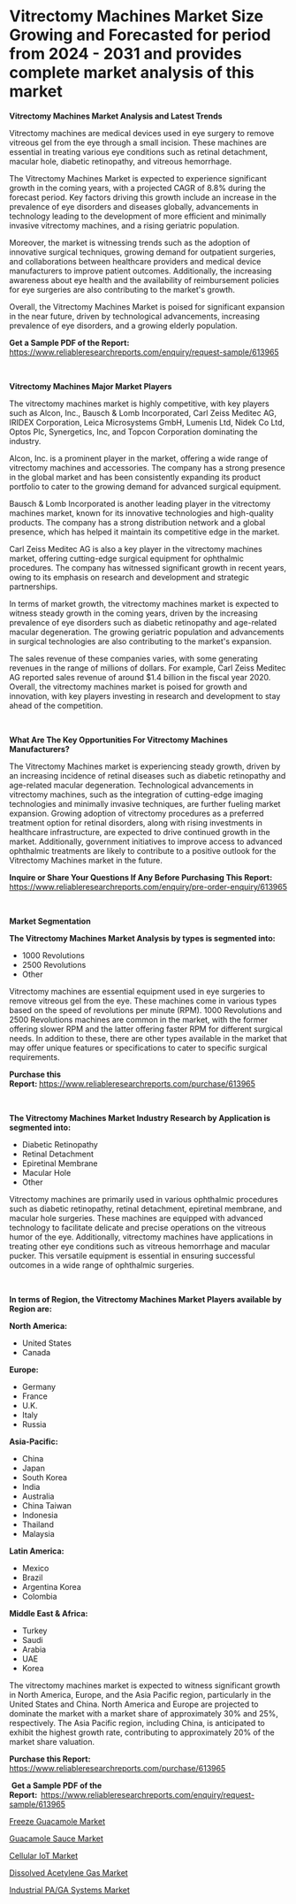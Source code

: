 <p><h1>Vitrectomy Machines Market Size Growing and Forecasted for period from 2024 - 2031 and provides complete market analysis of this market</h1></p><p><strong>Vitrectomy Machines Market Analysis and Latest Trends</strong></p>
<p><p>Vitrectomy machines are medical devices used in eye surgery to remove vitreous gel from the eye through a small incision. These machines are essential in treating various eye conditions such as retinal detachment, macular hole, diabetic retinopathy, and vitreous hemorrhage.</p><p>The Vitrectomy Machines Market is expected to experience significant growth in the coming years, with a projected CAGR of 8.8% during the forecast period. Key factors driving this growth include an increase in the prevalence of eye disorders and diseases globally, advancements in technology leading to the development of more efficient and minimally invasive vitrectomy machines, and a rising geriatric population.</p><p>Moreover, the market is witnessing trends such as the adoption of innovative surgical techniques, growing demand for outpatient surgeries, and collaborations between healthcare providers and medical device manufacturers to improve patient outcomes. Additionally, the increasing awareness about eye health and the availability of reimbursement policies for eye surgeries are also contributing to the market's growth.</p><p>Overall, the Vitrectomy Machines Market is poised for significant expansion in the near future, driven by technological advancements, increasing prevalence of eye disorders, and a growing elderly population.</p></p>
<p><strong>Get a Sample PDF of the Report:&nbsp;</strong> <a href="https://www.reliableresearchreports.com/enquiry/request-sample/613965">https://www.reliableresearchreports.com/enquiry/request-sample/613965</a></p>
<p>&nbsp;</p>
<p><strong>Vitrectomy Machines Major Market Players</strong></p>
<p><p>The vitrectomy machines market is highly competitive, with key players such as Alcon, Inc., Bausch & Lomb Incorporated, Carl Zeiss Meditec AG, IRIDEX Corporation, Leica Microsystems GmbH, Lumenis Ltd, Nidek Co Ltd, Optos Plc, Synergetics, Inc, and Topcon Corporation dominating the industry.</p><p>Alcon, Inc. is a prominent player in the market, offering a wide range of vitrectomy machines and accessories. The company has a strong presence in the global market and has been consistently expanding its product portfolio to cater to the growing demand for advanced surgical equipment.</p><p>Bausch & Lomb Incorporated is another leading player in the vitrectomy machines market, known for its innovative technologies and high-quality products. The company has a strong distribution network and a global presence, which has helped it maintain its competitive edge in the market.</p><p>Carl Zeiss Meditec AG is also a key player in the vitrectomy machines market, offering cutting-edge surgical equipment for ophthalmic procedures. The company has witnessed significant growth in recent years, owing to its emphasis on research and development and strategic partnerships.</p><p>In terms of market growth, the vitrectomy machines market is expected to witness steady growth in the coming years, driven by the increasing prevalence of eye disorders such as diabetic retinopathy and age-related macular degeneration. The growing geriatric population and advancements in surgical technologies are also contributing to the market's expansion.</p><p>The sales revenue of these companies varies, with some generating revenues in the range of millions of dollars. For example, Carl Zeiss Meditec AG reported sales revenue of around $1.4 billion in the fiscal year 2020. Overall, the vitrectomy machines market is poised for growth and innovation, with key players investing in research and development to stay ahead of the competition.</p></p>
<p>&nbsp;</p>
<p><strong>What Are The Key Opportunities For Vitrectomy Machines Manufacturers?</strong></p>
<p><p>The Vitrectomy Machines market is experiencing steady growth, driven by an increasing incidence of retinal diseases such as diabetic retinopathy and age-related macular degeneration. Technological advancements in vitrectomy machines, such as the integration of cutting-edge imaging technologies and minimally invasive techniques, are further fueling market expansion. Growing adoption of vitrectomy procedures as a preferred treatment option for retinal disorders, along with rising investments in healthcare infrastructure, are expected to drive continued growth in the market. Additionally, government initiatives to improve access to advanced ophthalmic treatments are likely to contribute to a positive outlook for the Vitrectomy Machines market in the future.</p></p>
<p><strong>Inquire or Share Your Questions If Any Before Purchasing This Report:</strong> <a href="https://www.reliableresearchreports.com/enquiry/pre-order-enquiry/613965">https://www.reliableresearchreports.com/enquiry/pre-order-enquiry/613965</a></p>
<p>&nbsp;</p>
<p><strong>Market Segmentation</strong></p>
<p><strong>The Vitrectomy Machines Market Analysis by types is segmented into:</strong></p>
<p><ul><li>1000 Revolutions</li><li>2500 Revolutions</li><li>Other</li></ul></p>
<p><p>Vitrectomy machines are essential equipment used in eye surgeries to remove vitreous gel from the eye. These machines come in various types based on the speed of revolutions per minute (RPM). 1000 Revolutions and 2500 Revolutions machines are common in the market, with the former offering slower RPM and the latter offering faster RPM for different surgical needs. In addition to these, there are other types available in the market that may offer unique features or specifications to cater to specific surgical requirements.</p></p>
<p><strong>Purchase this Report:&nbsp;</strong><a href="https://www.reliableresearchreports.com/purchase/613965">https://www.reliableresearchreports.com/purchase/613965</a></p>
<p>&nbsp;</p>
<p><strong>The Vitrectomy Machines Market Industry Research by Application is segmented into:</strong></p>
<p><ul><li>Diabetic Retinopathy</li><li>Retinal Detachment</li><li>Epiretinal Membrane</li><li>Macular Hole</li><li>Other</li></ul></p>
<p><p>Vitrectomy machines are primarily used in various ophthalmic procedures such as diabetic retinopathy, retinal detachment, epiretinal membrane, and macular hole surgeries. These machines are equipped with advanced technology to facilitate delicate and precise operations on the vitreous humor of the eye. Additionally, vitrectomy machines have applications in treating other eye conditions such as vitreous hemorrhage and macular pucker. This versatile equipment is essential in ensuring successful outcomes in a wide range of ophthalmic surgeries.</p></p>
<p>&nbsp;</p>
<p><strong>In terms of Region, the Vitrectomy Machines Market Players available by Region are:</strong></p>
<p>
    <p> <strong> North America: </strong>
        <ul>
            <li>United States</li>
            <li>Canada</li>
        </ul>
        </p> 
    <p> <strong> Europe: </strong>
        <ul>
            <li>Germany</li>
            <li>France</li>
            <li>U.K.</li>
            <li>Italy</li>
            <li>Russia</li>
        </ul>
        </p> 
    <p> <strong> Asia-Pacific: </strong>
        <ul>
            <li>China</li>
            <li>Japan</li>
            <li>South Korea</li>
            <li>India</li>
            <li>Australia</li>
            <li>China Taiwan</li>
            <li>Indonesia</li>
            <li>Thailand</li>
            <li>Malaysia</li>
        </ul>
        </p> 
    <p> <strong> Latin America: </strong>
        <ul>
            <li>Mexico</li>
            <li>Brazil</li>
            <li>Argentina Korea</li>
            <li>Colombia</li>
        </ul>
        </p> 
    <p> <strong> Middle East & Africa: </strong>
        <ul>
            <li>Turkey</li>
            <li>Saudi</li>
            <li>Arabia</li>
            <li>UAE</li>
            <li>Korea</li>
        </ul>
    </p>
    </p>
<p><p>The vitrectomy machines market is expected to witness significant growth in North America, Europe, and the Asia Pacific region, particularly in the United States and China. North America and Europe are projected to dominate the market with a market share of approximately 30% and 25%, respectively. The Asia Pacific region, including China, is anticipated to exhibit the highest growth rate, contributing to approximately 20% of the market share valuation.</p></p>
<p><strong>Purchase this Report: </strong><a href="https://www.reliableresearchreports.com/purchase/613965">https://www.reliableresearchreports.com/purchase/613965</a></p>
<p>&nbsp;<strong>Get a Sample PDF of the Report:&nbsp;&nbsp;</strong><a href="https://www.reliableresearchreports.com/enquiry/request-sample/613965">https://www.reliableresearchreports.com/enquiry/request-sample/613965</a></p>
<p><strong></strong></p>
<p><p><a href="https://medium.com/@sydniledner/freeze-guacamole-market-outlook-industry-overview-and-forecast-2024-to-2031-3a8a7bda0351">Freeze Guacamole Market</a></p><p><a href="https://medium.com/@sydniledner/guacamole-sauce-market-exploring-market-share-market-trends-and-future-growth-978399123948">Guacamole Sauce Market</a></p><p><a href="https://medium.com/@marcosratke/cellular-iot-market-comprehensive-assessment-by-type-application-and-geography-bd9b08c0b02c">Cellular IoT Market</a></p><p><a href="https://medium.com/@sydniledner/dissolved-acetylene-gas-market-analysis-its-cagr-market-segmentation-and-global-industry-overview-3659ede88a97">Dissolved Acetylene Gas Market</a></p><p><a href="https://github.com/kufem1/Market-Research-Report-List-1/blob/main/industrial-paga-systems-market.md">Industrial PA/GA Systems Market</a></p></p>
